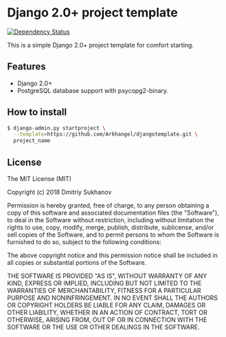 # Django 2.0+ project template

[![Dependency Status](https://gemnasium.com/jpadilla/django-project-template.svg)](https://gemnasium.com/jpadilla/django-project-template)

This is a simple Django 2.0+ project template for comfort starting.

## Features

- Django 2.0+
- PostgreSQL database support with psycopg2-binary.

## How to install

```bash
$ django-admin.py startproject \
  --template=https://github.com/Arkhangel/djangotemplate.git \
  project_name
```

## License

The MIT License (MIT)

Copyright (c) 2018 Dmitriy Sukhanov

Permission is hereby granted, free of charge, to any person obtaining a copy of
this software and associated documentation files (the "Software"), to deal in
the Software without restriction, including without limitation the rights to
use, copy, modify, merge, publish, distribute, sublicense, and/or sell copies
of the Software, and to permit persons to whom the Software is furnished to do
so, subject to the following conditions:

The above copyright notice and this permission notice shall be included in all
copies or substantial portions of the Software.

THE SOFTWARE IS PROVIDED "AS IS", WITHOUT WARRANTY OF ANY KIND, EXPRESS OR
IMPLIED, INCLUDING BUT NOT LIMITED TO THE WARRANTIES OF MERCHANTABILITY,
FITNESS FOR A PARTICULAR PURPOSE AND NONINFRINGEMENT. IN NO EVENT SHALL THE
AUTHORS OR COPYRIGHT HOLDERS BE LIABLE FOR ANY CLAIM, DAMAGES OR OTHER
LIABILITY, WHETHER IN AN ACTION OF CONTRACT, TORT OR OTHERWISE, ARISING FROM,
OUT OF OR IN CONNECTION WITH THE SOFTWARE OR THE USE OR OTHER DEALINGS IN THE
SOFTWARE.
